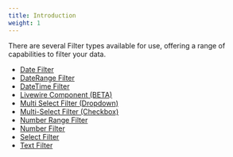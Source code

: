 ```yaml
---
title: Introduction
weight: 1
---
```


There are several Filter types available for use, offering a range of capabilities to filter your data.

<ul>
    <li>
        <a href="https://rappasoft.com/docs/laravel-livewire-tables/v3/filter-types/filters-date">Date Filter</a>
    </li>
    <li>
        <a href="https://rappasoft.com/docs/laravel-livewire-tables/v3/filter-types/filters-daterange">DateRange Filter</a>
    </li>
    <li>
        <a href="https://rappasoft.com/docs/laravel-livewire-tables/v3/filter-types/filters-datetime">DateTime Filter</a>
    </li>
        <li>
        <a href="https://rappasoft.com/docs/laravel-livewire-tables/v3/filter-types/filters-livewire-component">Livewire Component (BETA)</a>
    </li>
    <li>
        <a href="https://rappasoft.com/docs/laravel-livewire-tables/v3/filter-types/filters-multiselect-dropdown">Multi Select Filter (Dropdown)</a>
    </li>
    <li>
        <a href="https://rappasoft.com/docs/laravel-livewire-tables/v3/filter-types/filters-multiselect">Multi-Select Filter (Checkbox)</a>
    </li>
    <li>
        <a href="https://rappasoft.com/docs/laravel-livewire-tables/v3/filter-types/filters-number-range">Number Range Filter</a>
    </li>
    <li>
        <a href="https://rappasoft.com/docs/laravel-livewire-tables/v3/filter-types/filters-number">Number Filter</a>
    </li>
    <li>
        <a href="https://rappasoft.com/docs/laravel-livewire-tables/v3/filter-types/filters-select">Select Filter</a>
    </li>
    <li>
        <a href="https://rappasoft.com/docs/laravel-livewire-tables/v3/filter-types/filters-text">Text Filter</a>
    </li>
</ul>